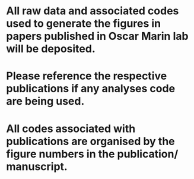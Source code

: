 # All raw data and associated codes used to generate the figures in papers published in Oscar Marin lab will be deposited. 

# Please reference the respective publications if any analyses code are being used. 

# All codes associated with publications are organised by the figure numbers in the publication/ manuscript.  
